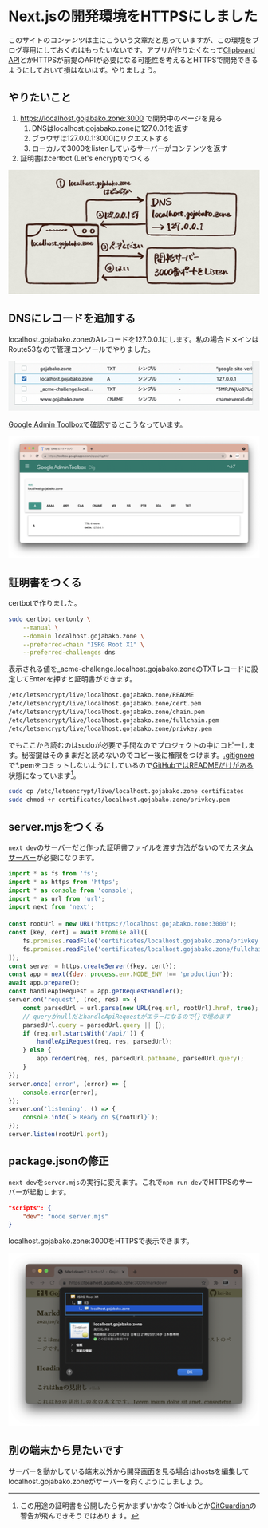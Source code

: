 # Next.jsの開発環境をHTTPSにしました

このサイトのコンテンツは主にこういう文章だと思っていますが、この環境をブログ専用にしておくのはもったいないです。アプリが作りたくなって[Clipboard API]とかHTTPSが前提のAPIが必要になる可能性を考えるとHTTPSで開発できるようにしておいて損はないはず。やりましょう。

[Clipboard API]: https://developer.mozilla.org/en-US/docs/Web/API/Clipboard_API

## やりたいこと

1. https://localhost.gojabako.zone:3000 で開発中のページを見る
    1. DNSはlocalhost.gojabako.zoneに127.0.0.1を返す
    1. ブラウザは127.0.0.1:3000にリクエストする
    1. ローカルで3000をlistenしているサーバーがコンテンツを返す
1. 証明書はcertbot (Let's encrypt)でつくる

![やりたいことの図](./https-outline.jpg)

## DNSにレコードを追加する

localhost.gojabako.zoneのAレコードを127.0.0.1にします。私の場合ドメインはRoute53なので管理コンソールでやりました。

![Route53の管理画面](./route53-settings.png)

[Google Admin Toolbox](https://toolbox.googleapps.com/apps/dig/#A/)で確認するとこうなっています。

![Google Admin Toolboxの画面](./google-dns-dig.png)

## 証明書をつくる

certbotで作りました。

```sh certbotのコマンド
sudo certbot certonly \
    --manual \
    --domain localhost.gojabako.zone \
    --preferred-chain "ISRG Root X1" \
    --preferred-challenges dns
```

表示される値を_acme-challenge.localhost.gojabako.zoneのTXTレコードに設定してEnterを押すと証明書ができます。

```txt 証明書の場所 (macOS, certbot 1.19.0)
/etc/letsencrypt/live/localhost.gojabako.zone/README
/etc/letsencrypt/live/localhost.gojabako.zone/cert.pem
/etc/letsencrypt/live/localhost.gojabako.zone/chain.pem
/etc/letsencrypt/live/localhost.gojabako.zone/fullchain.pem
/etc/letsencrypt/live/localhost.gojabako.zone/privkey.pem
```

でもここから読むのはsudoが必要で手間なのでプロジェクトの中にコピーします。秘密鍵はそのままだと読めないのでコピー後に権限をつけます。[.gitignore]で*.pemをコミットしないようにしているので[GitHubではREADMEだけがある](https://github.com/kei-ito/gojabako.zone/tree/main/certificates/localhost.gojabako.zone)状態になっています[^1]。

```sh コピーと権限付与のコマンド
sudo cp /etc/letsencrypt/live/localhost.gojabako.zone certificates
sudo chmod +r certificates/localhost.gojabako.zone/privkey.pem
```

[^1]: この用途の証明書を公開したら何かまずいかな？GitHubとか[GitGuardian]の警告が飛んできそうではあります。

[.gitignore]: https://github.com/kei-ito/gojabako.zone/blob/main/.gitignore
[GitGuardian]: https://www.gitguardian.com/

## server.mjsをつくる

`next dev`のサーバーだと作った証明書ファイルを渡す方法がないので[カスタムサーバー]が必要になります。

[カスタムサーバー]: https://nextjs.org/docs/advanced-features/custom-server

```javascript server.mjs
import * as fs from 'fs';
import * as https from 'https';
import * as console from 'console';
import * as url from 'url';
import next from 'next';

const rootUrl = new URL('https://localhost.gojabako.zone:3000');
const [key, cert] = await Promise.all([
    fs.promises.readFile('certificates/localhost.gojabako.zone/privkey.pem')),
    fs.promises.readFile('certificates/localhost.gojabako.zone/fullchain.pem')),
]);
const server = https.createServer({key, cert});
const app = next({dev: process.env.NODE_ENV !== 'production'});
await app.prepare();
const handleApiRequest = app.getRequestHandler();
server.on('request', (req, res) => {
    const parsedUrl = url.parse(new URL(req.url, rootUrl).href, true);
    // queryがnullだとhandleApiRequestがエラーになるので{}で埋めます
    parsedUrl.query = parsedUrl.query || {};
    if (req.url.startsWith('/api/')) {
        handleApiRequest(req, res, parsedUrl);
    } else {
        app.render(req, res, parsedUrl.pathname, parsedUrl.query);
    }
});
server.once('error', (error) => {
    console.error(error);
});
server.on('listening', () => {
    console.info(`> Ready on ${rootUrl}`);
});
server.listen(rootUrl.port);
```

## package.jsonの修正

`next dev`を`server.mjs`の実行に変えます。これで`npm run dev`でHTTPSのサーバーが起動します。

```json
"scripts": {
    "dev": "node server.mjs"
}
```

localhost.gojabako.zone:3000をHTTPSで表示できます。

![証明書の情報を表示しているところ](./https-works.png)

## 別の端末から見たいです

サーバーを動かしている端末以外から開発画面を見る場合はhostsを編集してlocalhost.gojabako.zoneがサーバーを向くようにしましょう。
